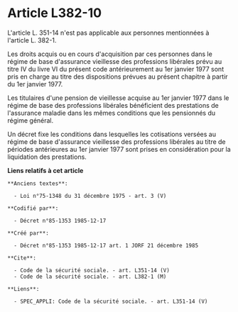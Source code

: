 # Article L382-10

L'article L. 351-14 n'est pas applicable aux personnes mentionnées à l'article L. 382-1.

Les droits acquis ou en cours d'acquisition par ces personnes dans le régime de base d'assurance vieillesse des professions
libérales prévu au titre IV du livre VI du présent code antérieurement au 1er janvier 1977 sont pris en charge au titre des
dispositions prévues au présent chapitre à partir du 1er janvier 1977. 

Les titulaires d'une pension de vieillesse acquise au 1er janvier 1977 dans le régime de base des professions libérales
bénéficient des prestations de l'assurance maladie dans les mêmes conditions que les pensionnés du régime général. 

Un décret fixe les conditions dans lesquelles les cotisations versées au régime de base d'assurance vieillesse des
professions libérales au titre de périodes antérieures au 1er janvier 1977 sont prises en considération pour la liquidation
des prestations.

**Liens relatifs à cet article**

	**Anciens textes**:

	  - Loi n°75-1348 du 31 décembre 1975 - art. 3 (V)

	**Codifié par**:

	  - Décret n°85-1353 1985-12-17

	**Créé par**:

	  - Décret n°85-1353 1985-12-17 art. 1 JORF 21 décembre 1985

	**Cite**:

	  - Code de la sécurité sociale. - art. L351-14 (V)
	  - Code de la sécurité sociale. - art. L382-1 (M)

	**Liens**:

	  - SPEC_APPLI: Code de la sécurité sociale. - art. L351-14 (V)
